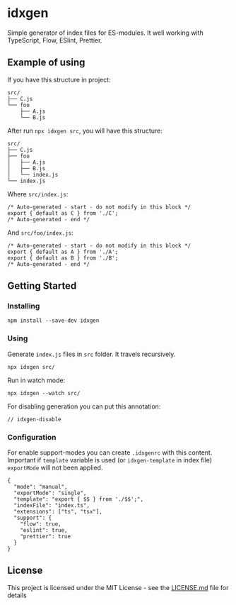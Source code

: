 # idxgen

Simple generator of index files for ES-modules. It well working with TypeScript, Flow, ESlint,
Prettier.

## Example of using

If you have this structure in project:

```
src/
├── C.js
└── foo
    ├── A.js
    └── B.js
```

After run `npx idxgen src`, you will have this structure:

```
src/
├── C.js
├── foo
│   ├── A.js
│   ├── B.js
│   └── index.js
└── index.js
```

Where `src/index.js`:

```
/* Auto-generated - start - do not modify in this block */
export { default as C } from './C';
/* Auto-generated - end */
```

And `src/foo/index.js`:

```
/* Auto-generated - start - do not modify in this block */
export { default as A } from './A';
export { default as B } from './B';
/* Auto-generated - end */
```

## Getting Started

### Installing

```
npm install --save-dev idxgen
```

### Using

Generate `index.js` files in `src` folder. It travels recursively.

```
npx idxgen src/
```

Run in watch mode:

```
npx idxgen --watch src/
```

For disabling generation you can put this annotation:

```
// idxgen-disable
```

### Configuration

For enable support-modes you can create `.idxgenrc` with this content. Important if `template`
variable is used (or `idxgen-template` in index file) `exportMode` will not been applied.

```
{
  "mode": "manual",
  "exportMode": "single",
  "template": "export { $$ } from './$$';",
  "indexFile": "index.ts",
  "extensions": ["ts", "tsx"],
  "support": {
    "flow": true,
    "eslint": true,
    "prettier": true
  }
}
```

## License

This project is licensed under the MIT License - see the [LICENSE.md](LICENSE.md) file for details

